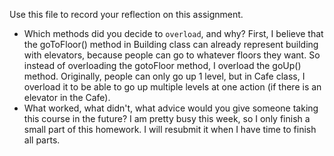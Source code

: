 Use this file to record your reflection on this assignment.

- Which methods did you decide to `overload`, and why?
First, I believe that the goToFloor() method in Building class can already represent building with elevators, because people can go to whatever floors they want. So instead of overloading the gotoFloor method, I overload the goUp() method. Originally, people can only go up 1 level, but in Cafe class, I overload it to be able to go up multiple levels at one action (if there is an elevator in the Cafe).
- What worked, what didn't, what advice would you give someone taking this course in the future?
I am pretty busy this week, so I only finish a small part of this homework. I will resubmit it when I have time to finish all parts.
